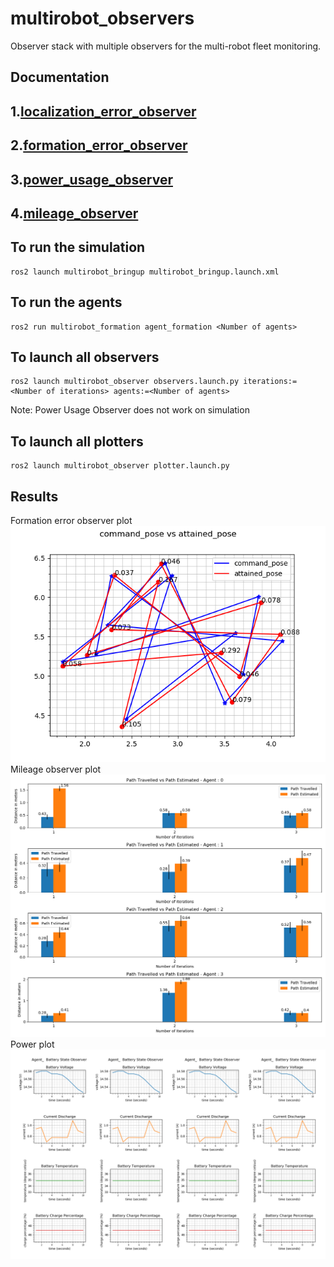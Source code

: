 # multirobot_observers
Observer stack with multiple observers for the multi-robot fleet monitoring.
## Documentation

## 1.[localization_error_observer](localization_error_observer/README.md)
## 2.[formation_error_observer](formation_error_observer/README.md)
## 3.[power_usage_observer](power_usage_observer/README.md)
## 4.[mileage_observer](mileage_observer/README.md)

## To run the simulation 
```
ros2 launch multirobot_bringup multirobot_bringup.launch.xml

```
## To run the agents
```
ros2 run multirobot_formation agent_formation <Number of agents>
```

## To launch all observers
```
ros2 launch multirobot_observer observers.launch.py iterations:=<Number of iterations> agents:=<Number of agents>

```
Note: Power Usage Observer does not work on simulation
## To launch all plotters
```
ros2 launch multirobot_observer plotter.launch.py

```
## Results
Formation error observer plot
![](Polygraph.png)
Mileage observer plot
![](Agent_mileage_plot.png)
Power plot
![](Agent.png)